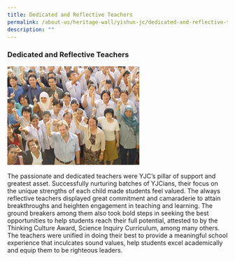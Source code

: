 ```yaml
---
title: Dedicated and Reflective Teachers
permalink: /about-us/heritage-wall/yishun-jc/dedicated-and-reflective-teachers/
description: ""
---
```

### **Dedicated and Reflective Teachers**

<img src="/images/yishunjc2.jpg" style="width:60%;">

The passionate and dedicated teachers were YJC’s pillar of support and greatest asset. Successfully nurturing batches of YJCians, their focus on the unique strengths of each child made students feel valued. The always reflective teachers displayed great commitment and camaraderie to attain breakthroughs and heighten engagement in teaching and learning. The ground breakers among them also took bold steps in seeking the best opportunities to help students reach their full potential, attested to by the Thinking Culture Award, Science Inquiry Curriculum, among many others. The teachers were unified in doing their best to provide a meaningful school experience that inculcates sound values, help students excel academically and equip them to be righteous leaders.